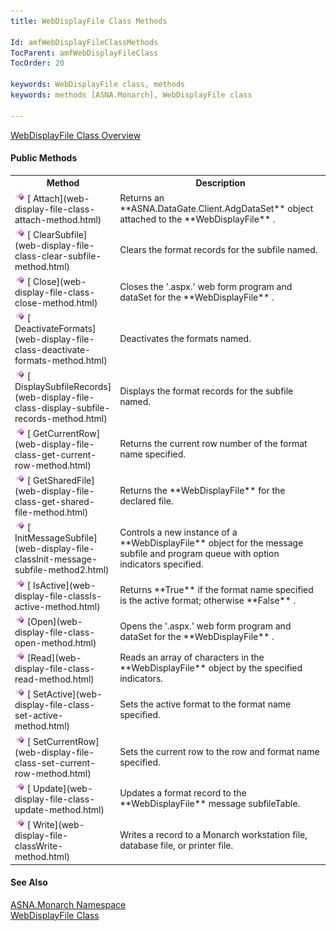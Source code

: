 ```yaml
---
title: WebDisplayFile Class Methods

Id: amfWebDisplayFileClassMethods
TocParent: amfWebDisplayFileClass
TocOrder: 20

keywords: WebDisplayFile class, methods
keywords: methods [ASNA.Monarch], WebDisplayFile class

---
```


[ WebDisplayFile Class Overview](web-display-file-class.html) 

#### Public Methods
<table class="mytable" cellspacing="0" cellpadding="4" width="90%">
          <colgroup>
            <col width="30%" />
            <col width="70%" />
          </colgroup>
          <tr>
            <th>Method</th>
            <th>Description</th>
          </tr>
          <tr>
            <td><img alt="public property" src="images/methods.bmp" />
              [
              Attach](web-display-file-class-attach-method.html)
            </td>
            <td>Returns an 
 **ASNA.DataGate.Client.AdgDataSet**  object
            attached to the 
 **WebDisplayFile** .</td>
          </tr>
          <tr>
            <td><img alt="public property" src="images/methods.bmp" />
              [
              ClearSubfile](web-display-file-class-clear-subfile-method.html)
            </td>
            <td>Clears the format records
            for the subfile named.</td>
          </tr>
          <tr>
            <td style="height: 31px"><img alt="public property" src="images/methods.bmp" />
              [
              Close](web-display-file-class-close-method.html)
            </td>
            <td style="height: 31px">Closes the '.aspx.' web
            form program and dataSet for the 
 **WebDisplayFile** .</td>
          </tr>
          <tr>
            <td><img alt="public property" src="images/methods.bmp" />
              [
              DeactivateFormats](web-display-file-class-deactivate-formats-method.html)
            </td>
            <td>Deactivates the formats
            named.</td>
          </tr>
          <tr>
            <td><img alt="public property" src="images/methods.bmp" />
              [
              DisplaySubfileRecords](web-display-file-class-display-subfile-records-method.html)
            </td>
            <td>Displays the format records
            for the subfile named.</td>
          </tr>
          <tr>
            <td><img alt="public property" src="images/methods.bmp" />
              [
              GetCurrentRow](web-display-file-class-get-current-row-method.html)
            </td>
            <td>Returns the current row
            number of the format name specified.</td>
          </tr>
          <tr>
            <td><img alt="public property" src="images/methods.bmp" />
              [
              GetSharedFile](web-display-file-class-get-shared-file-method.html)
            </td>
            <td>Returns the 
 **WebDisplayFile**  for the declared
            file.</td>
          </tr>
          <tr>
            <td><img alt="public property" src="images/methods.bmp" />
              [
              InitMessageSubfile](web-display-file-classInit-message-subfile-method2.html)
            </td>
            <td>Controls a new instance of
            a 
 **WebDisplayFile**  object for the message
            subfile and program queue with option indicators
            specified.</td>
          </tr>
          <tr>
            <td><img alt="public property" src="images/methods.bmp" />
              [
              IsActive](web-display-file-classIs-active-method.html)
            </td>
            <td>Returns 
 **True**  if the format name specified is
            the active format; otherwise 
 **False** .</td>
          </tr>
          <tr>
            <td><img alt="public property" src="images/methods.bmp" />
              [Open](web-display-file-class-open-method.html)
            </td>
            <td>Opens the '.aspx.' web form
            program and dataSet for the 
 **WebDisplayFile** .</td>
          </tr>
          <tr>
            <td><img alt="public property" src="images/methods.bmp" />
              [Read](web-display-file-class-read-method.html)
            </td>
            <td>Reads an array of
            characters in the 
 **WebDisplayFile**  object by the specified
            indicators.</td>
          </tr>
          <tr>
            <td><img alt="public property" src="images/methods.bmp" />
              [
              SetActive](web-display-file-class-set-active-method.html)
            </td>
            <td>Sets the active format to
            the format name specified.</td>
          </tr>
          <tr>
            <td><img alt="public property" src="images/methods.bmp" />
              [
              SetCurrentRow](web-display-file-class-set-current-row-method.html)
            </td>
            <td>Sets the current row to the
            row and format name specified.</td>
          </tr>
          <tr>
            <td><img alt="public property" src="images/methods.bmp" />
              [
              Update](web-display-file-class-update-method.html)
            </td>
            <td>Updates a format record to
            the 
 **WebDisplayFile**  message
            subfileTable.</td>
          </tr>
          <tr>
            <td><img alt="public property" src="images/methods.bmp" />
              [
              Write](web-display-file-classWrite-method.html)
            </td>
            <td>Writes a record
            to a Monarch workstation file, database file, or
            printer file.</td>
          </tr>
</table>

#### See Also
[ASNA.Monarch Namespace](monarch-namespace.html) <br /> [ WebDisplayFile Class](web-display-file-class.html) 

